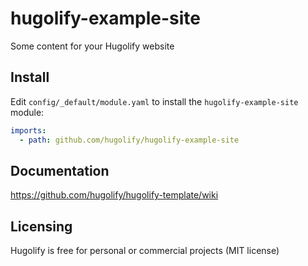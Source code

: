 # hugolify-example-site

Some content for your Hugolify website

## Install

Edit `config/_default/module.yaml` to install the `hugolify-example-site` module:

```yml
imports:
  - path: github.com/hugolify/hugolify-example-site
```

## Documentation

https://github.com/hugolify/hugolify-template/wiki

## Licensing

Hugolify is free for personal or commercial projects (MIT license)
